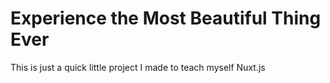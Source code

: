 # Experience the Most Beautiful Thing Ever
This is just a quick little project I made to teach myself Nuxt.js